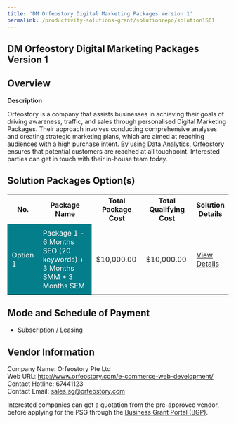 ```yaml
---
title: 'DM Orfeostory Digital Marketing Packages Version 1'
permalink: /productivity-solutions-grant/solutionrepo/solution1661
---
```


## DM Orfeostory Digital Marketing Packages Version 1

## Overview

**Description**

Orfeostory is a company that assists businesses in achieving their goals of driving awareness, traffic, and sales through personalised Digital Marketing Packages. Their approach involves conducting comprehensive analyses and creating strategic marketing plans, which are aimed at reaching audiences with a high purchase intent. By using Data Analytics, Orfeostory ensures that potential customers are reached at all touchpoint. Interested parties can get in touch with their in-house team today.

## Solution Packages Option(s)

<table>
<tr>
<th><b>No.</b></th>
<th><b>Package Name</b></th>
<th><b>Total Package Cost</b></th>
<th><b>Total Qualifying Cost</b></th>
<th><b>Solution Details</b></th>
</tr>
<tr>
<td style='padding: 10px; background-color: #037E8A; color: #FFFFFF;'>Option 1</td>
<td style='padding: 10px; background-color: #037E8A; color: #FFFFFF;'>Package 1 - 6 Months SEO (20 keywords) + 3 Months SMM + 3 Months SEM</td>
<td style='padding: 10px;'>$10,000.00</td>
<td style='padding: 10px;'>$10,000.00</td>
<td style='padding: 10px;'><a href='/images/psg/Orfeostory_DM_16112023_Desensitised_Annex3_Part1.pdf' target='_blank'>View Details</a></td>
</tr>
</table>

## Mode and Schedule of Payment

 - Subscription / Leasing

## Vendor Information

 Company Name: Orfeostory Pte Ltd <br>Web URL: http://www.orfeostory.com/e-commerce-web-development/ <br>Contact Hotline: 67441123 <br>Contact Email: sales.sg@orfeostory.com 

Interested companies can get a quotation from the pre-approved vendor, before applying for the PSG through the <a href='https://www.businessgrants.gov.sg/' target='_blank' rel='noopener'>Business Grant Portal (BGP)</a>.

<script src="/jquery/resize-tables.js"></script>
